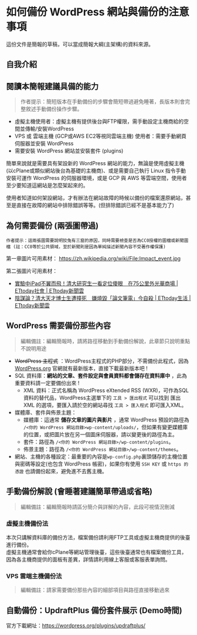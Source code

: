 # 如何備份 WordPress 網站與備份的注意事項

這份文件是簡報的草稿，可以當成簡報大綱(主架構)的資料來源。

## 自我介紹

## 閱讀本簡報建議具備的能力
> 作者提示：簡短版本在手動備份的步驟會簡短帶過避免睡著，長版本則會完整敘述手動備份操作步驟。

* 虛擬主機使用者：虛擬主機有提供後台與FTP權限，需手動設定主機商給的空間並傳輸/安裝WordPress
* VPS 或 雲端主機 (GCP或AWS EC2等視同雲端主機) 使用者：需要手動網頁伺服器並安裝 WordPress
* 需要安裝 WordPress 網站並安裝套件 (plugins)

簡單來說就是需要具有架設新的 WordPress 網站的能力，無論是使用虛擬主機(以cPlane或類似網站後台為基礎的主機商)、或是需要自己執行 Linux 指令手動安裝可運作 WordPress 的伺服器環境，或是 GCP 與 AWS 等雲端空間，使用者至少要知道這網站是怎麼架起來的。

使用者知道如何架設網站，才有辦法在網站故障的時候以備份的檔案還原網站，甚至是直接在故障的網站中排除錯誤等等。(但排除錯誤已經不是基本能力了)

## 為何需要備份 (兩張圖帶過)

    作者提示：這兩張圖需要說明狡兔有三窟的原因，同時需要檢查是否為CC0授權的圖檔或新聞圖檔 (註：CC0等於公共領域，至於新聞則是因為單純描述新聞內容不受著作權保護)

第一章圖片可用素材：
https://zh.wikipedia.org/wiki/File:Impact_event.jpg

第二張圖片可用素材：  
* [實驗中iPad不翼而飛！清大研究生一看定位傻眼　在75公里外光華商場 | ETtoday社會 | ETtoday新聞雲](https://www.ettoday.net/news/20191222/1607799.htm)
* [陰謀論？清大天才博士生遭撞死　嫌燒毀「論文筆電」今自殺 | ETtoday生活 | ETtoday新聞雲](https://www.ettoday.net/news/20161015/793872.htm)

## WordPress 需要備份那些內容
> 編輯備註：編輯簡報時，請將路徑移動到手動備份解說，此章節只說明重點不說明用途

* ~~WordPress 主程式~~ ：WordPress主程式的PHP部分，不需備份此程式，因為 [WordPress.org](https://tw.wordpress.org/download/) 官網就有最新版本，直接下載最新版本吧 ! 
* SQL 資料庫：**網站的文章、套件設定與會員資料都會儲存在資料庫中** ，此為重要資料請一定要備份出來 ! 
    * XML 資料：正式名稱為 WordPress eXtended RSS (WXR)，可作為SQL資料的替代品，WordPress主選單下的 `工具 > 匯出程式` 可以找到 匯出XML 的選項，要匯入請於空的網站尋找 `工具 > 匯入程式` 即可匯入XML。
* 媒體庫、套件與佈景主題：
    * 媒體庫：這通常 **儲存文章的圖片與影片** ，通常 WordPress 預設的路徑為 `/<你的 WordPress 網站目錄>wp-content/uploads/`，但如果有變更媒體庫的位置，或把圖片放在另一個圖床伺服器，請以變更後的路徑為主。
    * 套件：路徑為 `/<你的 WordPress 網站目錄>/wp-content/plugins`。
    * 佈景主題：路徑為 `/<你的 WordPress 網站目錄>/wp-content/themes`。
* 網站、主機的各種設定：最重要的內容是`wp-config.php`裏頭儲存的主機位置與密碼等設定(也包含 WordPress 帳密)，如果你有使用 `SSH KEY` 或 `https 的憑證` 也請備份起來，避免進不去舊主機。

## 手動備份解說 (會睡著建議簡單帶過或省略)
> 編輯備註：編輯簡報時請區分簡介與詳解的內容，此段可視情況刪減

### 虛擬主機備份法
本次只講解資料庫的備份方法，檔案備份請利用FTP工具或虛擬主機商提供的後臺進行備份。  
虛擬主機通常會給你cPlane等網站管理後臺，這些後臺通常也有檔案備份工具，因為各主機商提供的面板有差異，詳情請利用線上客服或客服表單詢問。

### VPS 雲端主機備份法
> 編輯備註：請家需要備份那些內容的細部項目與路徑直接移動過來

## 自動備份：UpdraftPlus 備份套件展示 (Demo時間)
官方下載網址：https://wordpress.org/plugins/updraftplus/

